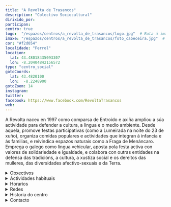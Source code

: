 ```yaml
---
title: "A Revolta de Trasancos"
description: "Colectivo Sociocultural"
dirixido_por: 
participan:
centro: true
logo:  "/espazos/centros/a_revolta_de_trasancos/logo.jpg"  # Ruta á imaxe do logo
imaxe: "/espazos/centros/a_revolta_de_trasancos/foto_cabeceira.jpg"  # Ruta á imaxe de fondo
cor: "#f2d054"
localidade: "Ferrol"
location:
  lat: 43.48018435093307
  lon: -8.20404842156572
type: "centro_social"
gotoCoords:
  lat: 43.4820100
  lon:  -8.2248900
gotoZoom: 14
instagram:
twitter:
facebook: https://www.facebook.com/RevoltaTrasancos
web:
---
```

A Revolta naceu en 1997 como comparsa de Entroido e axiña ampliou a súa actividade para defender a cultura, a lingua e o medio ambiente. Desde aquela, promove festas participativas (como a Lumeirada na noite do 23 de xuño), organiza comidas populares e actividades que integran á infancia e ás familias, e reivindica espazos naturais como a Fraga de Menáncaro. Emprega o galego como lingua vehicular, aposta pola festa activa con valores de solidariedade e igualdade, e colabora con outras entidades na defensa das tradicións, a cultura, a xustiza social e os dereitos das mulleres, das diversidades afectivo-sexuais e da Terra.

<details>
  <summary>Obxectivos</summary>
  <ul>
    <li>Obxectivo 1</li>
    <li>Obxectivo 2</li>
    <li>Obxectivo 3</li>
  </ul>
</details>

<details>
  <summary>Actividades habituais</summary>
  <p>No Centro Social organizamos unha ampla variedade de actividades:</p>
  <ul>
    <li>Talleres</li>
    <li>Charlas</li>
    <li>Proxeccións</li>
    <li>Xuntanzas</li>
  </ul>
</details>

<details>
  <summary>Horarios</summary>
  <p>Os horarios habituais do centro son os seguintes:</p>
  <ul>
    <li><strong>Luns a venres:</strong> 16:00 - 21:00.</li>
    <li><strong>Sábados:</strong> 10:00 - 14:00 e 16:00 - 20:00.</li>
    <li><strong>Domingos:</strong> Pechado, excepto para eventos programados.</li>
  </ul>
</details>

<details>
  <summary>Redes</summary>
  <p>Coñécenos a través de:</p>
  <ul>
    <li>Instragram</li>
    <li>Twiter/X</li>
    <li>Facebook</li>
    <li>Bluesky</li>
  </ul>
</details>

<details>
  <summary>Historia do centro</summary>
  <p></p>
</details>

<details>
  <summary>Contacto</summary>
  <p>Podes contactar connosco a través de:</p>
  <ul>
    <li>Email: contacto@email.com</li>
    <li>Teléfono: 111 111 111</li>
    <li>Enderezo: - </li>
  </ul>
</details>
